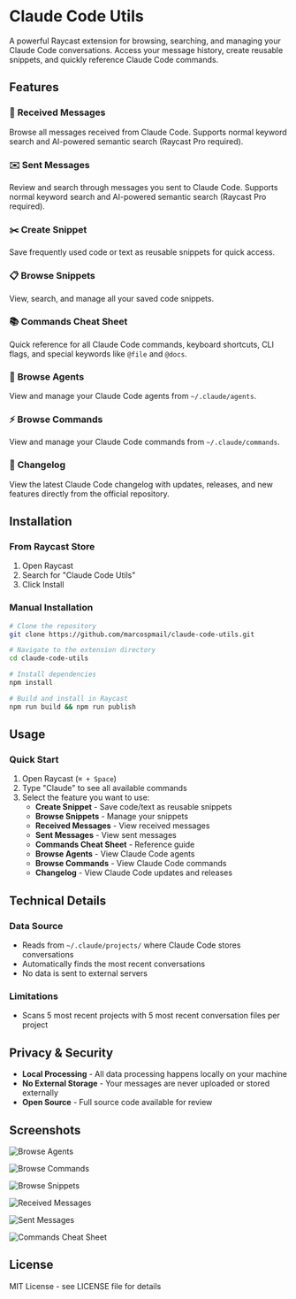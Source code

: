 # Claude Code Utils

A powerful Raycast extension for browsing, searching, and managing your Claude Code conversations. Access your message history, create reusable snippets, and quickly reference Claude Code commands.

## Features

### 📨 **Received Messages**

Browse all messages received from Claude Code. Supports normal keyword search and AI-powered semantic search (Raycast Pro required).

### ✉️ **Sent Messages**

Review and search through messages you sent to Claude Code. Supports normal keyword search and AI-powered semantic search (Raycast Pro required).

### ✂️ **Create Snippet**

Save frequently used code or text as reusable snippets for quick access.

### 📋 **Browse Snippets**

View, search, and manage all your saved code snippets.

### 📚 **Commands Cheat Sheet**

Quick reference for all Claude Code commands, keyboard shortcuts, CLI flags, and special keywords like `@file` and `@docs`.

### 🤖 **Browse Agents**

View and manage your Claude Code agents from `~/.claude/agents`.

### ⚡ **Browse Commands**

View and manage your Claude Code commands from `~/.claude/commands`.

### 📝 **Changelog**

View the latest Claude Code changelog with updates, releases, and new features directly from the official repository.

## Installation

### From Raycast Store

1. Open Raycast
2. Search for "Claude Code Utils"
3. Click Install

### Manual Installation

```bash
# Clone the repository
git clone https://github.com/marcospmail/claude-code-utils.git

# Navigate to the extension directory
cd claude-code-utils

# Install dependencies
npm install

# Build and install in Raycast
npm run build && npm run publish
```

## Usage

### Quick Start

1. Open Raycast (`⌘ + Space`)
2. Type "Claude" to see all available commands
3. Select the feature you want to use:
   - **Create Snippet** - Save code/text as reusable snippets
   - **Browse Snippets** - Manage your snippets
   - **Received Messages** - View received messages
   - **Sent Messages** - View sent messages
   - **Commands Cheat Sheet** - Reference guide
   - **Browse Agents** - View Claude Code agents
   - **Browse Commands** - View Claude Code commands
   - **Changelog** - View Claude Code updates and releases

## Technical Details

### Data Source

- Reads from `~/.claude/projects/` where Claude Code stores conversations
- Automatically finds the most recent conversations
- No data is sent to external servers

### Limitations

- Scans 5 most recent projects with 5 most recent conversation files per project

## Privacy & Security

- **Local Processing** - All data processing happens locally on your machine
- **No External Storage** - Your messages are never uploaded or stored externally
- **Open Source** - Full source code available for review

## Screenshots

![Browse Agents](media/claude-code-utils-1.png)

![Browse Commands](media/claude-code-utils-2.png)

![Browse Snippets](media/claude-code-utils-3.png)

![Received Messages](media/claude-code-utils-4.png)

![Sent Messages](media/claude-code-utils-5.png)

![Commands Cheat Sheet](media/claude-code-utils-6.png)

## License

MIT License - see LICENSE file for details
